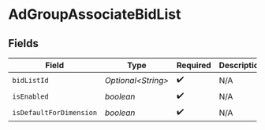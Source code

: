 # AdGroupAssociateBidList


## Fields

| Field                   | Type                    | Required                | Description             |
| ----------------------- | ----------------------- | ----------------------- | ----------------------- |
| `bidListId`             | *Optional\<String>*     | :heavy_check_mark:      | N/A                     |
| `isEnabled`             | *boolean*               | :heavy_check_mark:      | N/A                     |
| `isDefaultForDimension` | *boolean*               | :heavy_check_mark:      | N/A                     |
